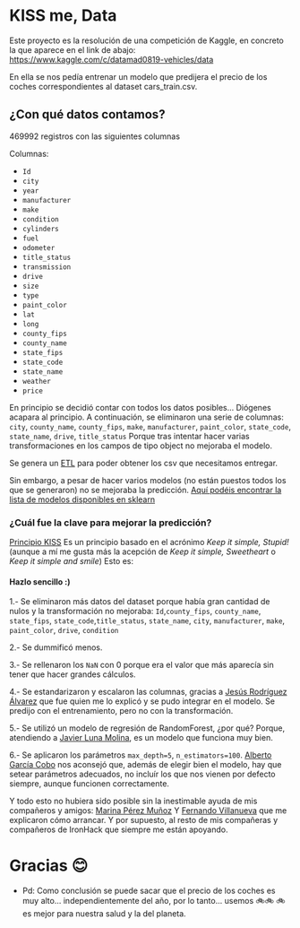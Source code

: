 # KISS me, Data

Este proyecto es la resolución de una competición de Kaggle, en concreto la que aparece en el link de abajo:
https://www.kaggle.com/c/datamad0819-vehicles/data

En ella se nos pedía entrenar un modelo que predijera el precio de los coches correspondientes al dataset cars_train.csv.

## ¿Con qué datos contamos?
469992 registros con las siguientes columnas

Columnas:
* `Id`
* `city`
* `year`
* `manufacturer`
* `make`
* `condition`
* `cylinders`
* `fuel`
* `odometer`
* `title_status`
* `transmission`
* `drive`
* `size`
* `type`
* `paint_color`
* `lat`
* `long`
* `county_fips`
* `county_name`
* `state_fips`
* `state_code`
* `state_name`
* `weather`
* `price`

En principio se decidió contar con todos los datos posibles... Diógenes acapara al principio.
A continuación, se eliminaron una serie de columnas: `city`, `county_name`, `county_fips`, `make`, `manufacturer`, `paint_color`, `state_code`, `state_name`, `drive`, `title_status`
Porque tras intentar hacer varias transformaciones en los campos de tipo object no mejoraba el modelo.

Se genera un [ETL](https://github.com/ElenaCerezoSwing/kaggle_competiton/tree/master/src) para poder obtener los csv que necesitamos entregar. 

Sin embargo, a pesar de hacer varios modelos (no están puestos todos los que se generaron) no se mejoraba la predicción.
[Aquí podéis encontrar la lista de modelos disponibles en sklearn](https://scikit-learn.org/stable/modules/classes.html#module-sklearn.linear_model)

### ¿Cuál fue la clave para mejorar la predicción?
[Principio KISS](https://es.wikipedia.org/wiki/Discusi%C3%B3n:Principio_KISS) 
Es un principio basado en el acrónimo *Keep it simple, Stupid!* (aunque a mí me gusta más la acepción de *Keep it simple, Sweetheart* o *Keep it simple and smile*)
Esto es:
#### Hazlo sencillo :)

1.- Se eliminaron más datos del dataset porque había gran cantidad de nulos y la transformación no mejoraba:
`Id`,`county_fips`, `county_name`, `state_fips`, `state_code`,`title_status`, `state_name`, `city`, `manufacturer`, `make`, `paint_color`, `drive`, `condition`

2.- Se dummificó menos.

3.- Se rellenaron los `NaN` con 0 porque era el valor que más aparecía sin tener que hacer grandes cálculos.

4.- Se estandarizaron y escalaron las columnas, gracias a [Jesús Rodríguez Álvarez](https://github.com/4thSword) que fue quien me lo explicó y se pudo integrar en el modelo.
Se predijo con el entrenamiento, pero no con la transformación.

5.- Se utilizó un modelo de regresión de RandomForest, ¿por qué? Porque, atendiendo a [Javier Luna Molina](https://github.com/JavierLuna), es un modelo que funciona muy bien.

6.- Se aplicaron los parámetros `max_depth=5`, `n_estimators=100`. [Alberto García Cobo](https://github.com/albertogcmr) nos aconsejó que, además de elegir bien el modelo, hay que setear parámetros adecuados, no incluír los que nos vienen por defecto siempre, aunque funcionen correctamente.


Y todo esto no hubiera sido posible sin la inestimable ayuda de mis compañeros y amigos: [Marina Pérez Muñoz](https://github.com/marinapm90) Y [Fernando Villanueva](https://github.com/fervillarce) que me explicaron cómo arrancar.
Y por supuesto, al resto de mis compañeras y compañeros de IronHack que siempre me están apoyando.

# Gracias :blush:

* Pd: Como conclusión se puede sacar que el precio de los coches es muy alto... independientemente del año, por lo tanto... usemos :bike::bike: :bike: es mejor para nuestra salud y la del planeta.



